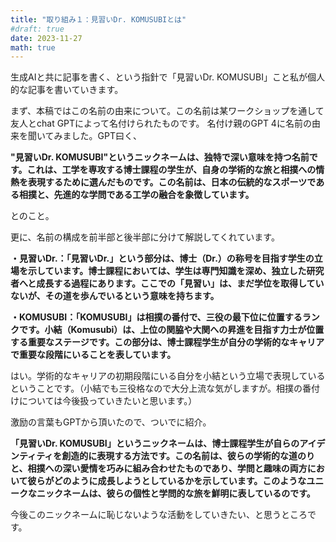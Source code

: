 ```yaml
---
title: "取り組み１：見習いDr. KOMUSUBIとは"
#draft: true
date: 2023-11-27
math: true
---
```


生成AIと共に記事を書く、という指針で「見習いDr. KOMUSUBI」こと私が個人的な記事を書いていきます。

まず、本稿ではこの名前の由来について。この名前は某ワークショップを通して友人とchat GPTによって名付けられたものです。
名付け親のGPT 4に名前の由来を聞いてみました。GPT曰く、

**"見習いDr. KOMUSUBI"というニックネームは、独特で深い意味を持つ名前です。これは、工学を専攻する博士課程の学生が、自身の学術的な旅と相撲への情熱を表現するために選んだものです。この名前は、日本の伝統的なスポーツである相撲と、先進的な学問である工学の融合を象徴しています。**

とのこと。

更に、名前の構成を前半部と後半部に分けて解説してくれています。

**・見習いDr.：「見習いDr.」という部分は、博士（Dr.）の称号を目指す学生の立場を示しています。博士課程においては、学生は専門知識を深め、独立した研究者へと成長する過程にあります。ここでの「見習い」は、まだ学位を取得していないが、その道を歩んでいるという意味を持ちます。**

**・KOMUSUBI：「KOMUSUBI」は相撲の番付で、三役の最下位に位置するランクです。小結（Komusubi）は、上位の関脇や大関への昇進を目指す力士が位置する重要なステージです。この部分は、博士課程学生が自分の学術的なキャリアで重要な段階にいることを表しています。**

はい。学術的なキャリアの初期段階にいる自分を小結という立場で表現しているということです。（小結でも三役格なので大分上流な気がしますが。相撲の番付けについては今後扱っていきたいと思います。）

激励の言葉もGPTから頂いたので、ついでに紹介。

**「見習いDr. KOMUSUBI」というニックネームは、博士課程学生が自らのアイデンティティを創造的に表現する方法です。この名前は、彼らの学術的な道のりと、相撲への深い愛情を巧みに組み合わせたものであり、学問と趣味の両方において彼らがどのように成長しようとしているかを示しています。このようなユニークなニックネームは、彼らの個性と学問的な旅を鮮明に表しているのです。**

今後このニックネームに恥じないような活動をしていきたい、と思うところです。
